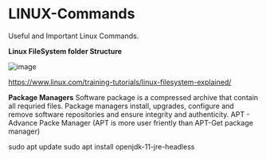 # LINUX-Commands
Useful and Important Linux Commands.


**Linux FileSystem folder Structure**

![image](https://user-images.githubusercontent.com/85973309/137605882-8eabef9d-003d-4800-8c89-03f0b2702f7e.png)

https://www.linux.com/training-tutorials/linux-filesystem-explained/


**Package Managers**
  Software package is a compressed archive that contain all requried files. Package managers install, upgrades, configure and remove software repositories and ensure integrity and authenticity.
  APT - Advance Packe Manager  (APT is more user friently than APT-Get package manager)
  
  sudo apt update
  sudo apt install openjdk-11-jre-headless
      
